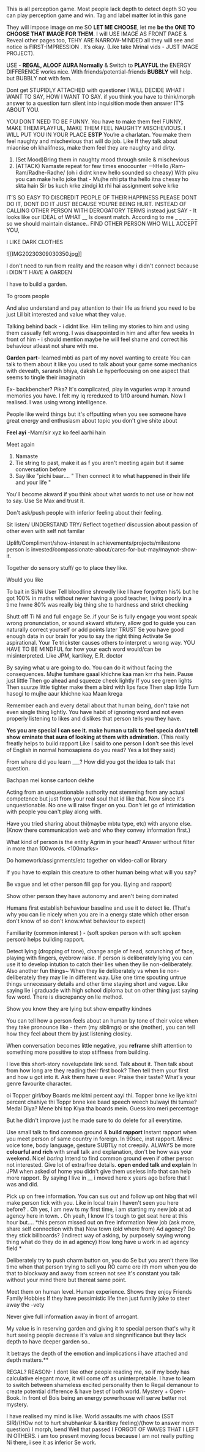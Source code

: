 This is all perception game.
Most people lack depth to detect depth SO you can play perception game and win.
Tag and label matter lot in this gane

They will impose image on me SO **LET ME CHOOSE**, let me **be the ONE TO CHOOSE THAT IMAGE FOR THEM**.
I will USE IMAGE AS FRONT PAGE & Reveal other pages too, TEHY ARE NARROW-MINDED all they will see and notice is FIRST-IMPRESSION . It’s okay.  (Like take Mrinal  vids - JUST IMAGE PROJECT).

USE - **REGAL, ALOOF AURA Normally** &  Switch to **PLAYFUL** the ENERGY DIFFERENCE works nice. With friends/potential-friends **BUBBLY** will help. but BUBBLY not with fem. 

Dont get STUPIDLY ATTACHED with questioner I WILL DECIDE WHAT I WANT TO SAY, HOW I WANT TO SAY. if you think you have to think/morph answer to a question turn silent into inquisition mode then answer IT’S ABOUT YOU.


YOU DONT NEED TO BE FUNNY. You have to make them feel FUNNY, MAKE THEM PLAYFUL, MAKE THEM FEEL NAUGHTY MISCHEVIOUS. I WILL PUT YOU IN YOUR PLACE **ESTP** You’re a charlatan. You make them feel naughty and mischevious that will do job.
Like If they talk about miaonise oh khalifness, make them feel they are naughty and dirty.
1. (Set Mood)Bring them in naughty mood through smile & mischevious 
2. (ATTACK) Namaste repeat for few times enocounter —>Hello /Ram-Ram/Radhe-Radhe/ (oh i didnt knew hello sounded so cheasy)
With piku you can make hello joke that - Mujhe nhi pta tha hello itna chessy ho skta hain
Sir bs kuch krke zindgi kt rhi hai assignment solve krke


IT’S SO EASY TO DISCREDIT PEOPLE OF THEIR HAPPINESS PLEASE DONT DO IT, DONT DO IT JUST BECAUSE YOU’RE BEING HURT.
INSTEAD OF CALLING OTHER PERSON WITH DEROGATORY TERMS instead just SAY - It looks like our IDEAL of WHAT __ Is doesnt match. According to me _ _ _ _ _ _ so we should maintain distance.. FIND OTHER PERSON WHO WILL ACCEPT YOU,



I LIKE DARK CLOTHES

![[IMG20230309030350.jpg]]

I don't need to run from reality and the reason why i didn't connect because i DIDN'T HAVE A GARDEN

  

I have to build a garden.

To groom people 

And also understand and pay attention to their life as friend you need to be just Lil bit interested and value what they value.

  

Talking behind back - i didnt like.
Him telling my stories to him and using them casually felt wrong.
I was disappointed in him and after few weeks
In front of him - i should mention maybe he will feel shame and correct his behaviour atleast not share with me.


**Garden part**- learned mbti as part of my novel wanting to create
You can talk to them about it like you used to talk about your game some mechanics with deveath, saransh bhiya, daksh
I.e hyperfocusing on one aspect that seems to tingle their imaginatin

Ex- backbencher? Pika? 
It's complicated, play in vaguries wrap it around memories you have. 
I felt my iq rereduxed to 1/10 around human. Now I realised.
I was using wrong intelligence.

People like weird things but it's offputting when you see someone have great energy and enthusiasm about topic you don't give shite about 

**Feel ayi** -Mam/sir xyz ko feel aarhi hain


Meet again
1. Namaste 
2. Tie string to past, make it as f you aren't meeting again but it same conversation before
3. Say like "pichi baar.... " Then connect it to what happened in their life and your life "

  You'll become akward if you think about what words to not use or how not to say. Use Se Max and trust it.

Don't ask/push people with inferior feeling about their feeling.

Sit listen/ UNDERSTAND TRY/ Reflect together/ discussion about passion of other even with self not familar

Uplift/Compliment/show-interest in achievements/projects/milestone person is invested/compassionate-about/cares-for-but-may/maynot-show-it.

Together do sensory stuff/ go to place they like.

Would you like 

To bait in Si/Ni User 
Tell bloodline shrewdly like 
I have forgotten his% but he got 100% in maths without never having a good teacher, living poorly in a time hwne 80% was really big thing she to hardness and strict checking 



Shutt off Ti Ni and full engage Se..if your Se is fully engage you wont speak wrong pronunciation, or sound akward sttutery, allow god to guide you can naturally correct yourself or add points later TRUST Se you have good enough data in our brain for you to say the right thing Activate Se aspirational.
Your Te trickster causes others to interpret u wrong way.
YOU HAVE TO BE MINDFUL for how your each word would/can be misinterpreted.
Like JPM, kartikey, E.R. doctor 


By saying what u are going to do. You can do it without facing the consequences.
Mujhe tumhare gaaal khichne kaa man krr rha hein. 
Pause just little 
Then go ahead and squeeze cheek lightly 
If you see green lights
Then suurze little tighter make them a bird with lips face 
Then slap little
Tum hasogi to mujhe aaur khichne kaa Maan krega


Remember each and every detail about that human being, don't take not even single thing lightly. You have habit of ignoring word and not even properly listening to likes and dislikes that person tells you they have. 

**Yes you are special I can see it. make human u talk to feel specia don't tell show eminate that aura of looking at them with admiration.**
(This really freatly helps to build rapport 
Like I said to one person I don't see this level of English in normal homosapiens do you read?
Yes a lot they said)


From where did you learn ___?
How did you got the idea to talk that question.

Bachpan mei konse cartoon dekhe

Acting from an unquestionable authority not stemming from any actual competence but just from your real soul that id like that.
Now since it's unquestionable. No one will raise finger on you.
Don't let go of intimidation with people you can't play along with.

Have you tried sharing about thi(maybe mbtu type, etc) with anyone else. (Know there communication web and who they convey information first.)

What kind of person is the entity Agrim in your head? Answer without filter in more than 100words. <100marks>

Do homework/assignments/etc together on video-call or library 

If you have to explain this creature to other human being what will you say?

Be vague and let other person fill gap for you. (Lying and rapport)

Show other person they have autonomy and aren't being dominated

Humans first establish behaviour baseline and.use it to detect lie.
(That's why you can lie nicely when you are in a energy state which other erson don't know of so don't know.what behaviour to expect)

Familiarity (common interest ) - (soft spoken person with soft spoken person) helps building rapport.

Detect lying (dropping of tone), change angle of head, scrunching of face, playing with fingers, eyebrow raise.
If person is deliberately lying you can use it to develop intution to catch their lies when they lie non-deliberately.
Also another fun things~
When they lie deliberately vs when lie non-deliberately they may lie in different way.
Like one time spouting untrue things unnecessary details and other time staying short and vague.
Like saying lie i graduade with high school diploma but on other thing just saying few word.
There is discrepancy on lie method.

Show you know they are lying but show empathy kindnes

You can tell how a person feels about an human by tone of their voice when they take pronounce like - them (my siblimgs) or she (mother), you can tell how they feel about them by just listening closley.

When conversation becomes little negative, you **reframe** shift attention to something more possitive to stop stiffness from building.

I love this short-story novelupdate link send.
Talk about it.
Then talk about from how long are they reading their first book?
Then tell them your first and how u got into it.
Ask them have u ever.
Praise their taste?
What's your genre favourite character.




oi Topper girl/boy
Boards me kitni percent aayi thi.
Topper bnne ke liye kitni percent 
chahiye thi
Toppr bnne kee baad speech weech bulwayi thi tumse?
Medal Diya?
Mene bhi top Kiya tha boards mein.
Guess kro meri percentage 


But he didn't improve just he made sure to do delete for all everytime.

  
  
Use small talk to find common ground & **build rapport** 
Instant rapport when you meet person of same country in foreign.
In 90sec, inst rapport. Mimic voice tone, body language, gesture SUBTLy not creepily.
ALWAYS be more **colourful and rich** with small talk and explanation, don't be how was your weekend. Nice! *boring*
Intend to find common ground even if other person not interested.
Give lot of extra/free details.
**open ended talk and explain**
In JPM when asked of home you didn't give them useless info that can help more rapport. By saying I live in __ i moved here x years ago before that I was and did.

Pick up on free information.
You can sus out and follow up ont hibg that will make person tick with you.
Like in local train
I haven't seen you here before?
. Oh yes, I am new ts my first time, i am starting my new job at ad agency here in town.
. Oh yeah, I know It's tough to get seat here at this hour but....
*this person missed out on free information 
New job (ask more, share self connection with tha)
New town (old where from)
Ad agency? Do they stick billboards? (Indirect way of asking, by purposely saying wrong thing what do they do in ad agency)
How long have u work in ad agency field *

Deliberately try to push charm button on, you do Se but you aren't there like time when that person trying to sell you RO came ore ith mom when you do that to blockway and away from screen not see it's constant you talk without your mind there but thereat same point.

Meet them on human level. Human experience.
Shows they enjoy
Friends 
Family
Hobbies 
If they have pessimistic life then just funnily joke to steer away the -vety

  

Never give full information away in front of arrogant.

  
  
  

  
  
  

My value is in reserving garden and giving it to special person that's why it hurt seeing people decrease it's value and singnnificance but they lack depth to have deeper garden so..

  

It betrays the depth of the emotion and implications i have attached and depth matters.**


REGAL? REASON-
I dont like other people reading me, so if my body has calculative elegant move, it will come off as uninterpretable.
I have to learn to switch between shameless excited personality then to Regal demanour to create potential difference & have best of both world.
Mystery + Open-Book.
In front of Bois being an energy powerhouse will serve better not mystery.

I have realised my mind is like.
World assaults me with chaos (SST SIR)/(HOw not to hurt shubhankar & karitkey feeling)/(how to answer mom question)
I morph, bend
Well that passed
I FORGOT OF WAVES THAT I LEFT IN OTHERS. i am too present moving focus because I am not really putting Ni there, i see it as inferior Se work.

